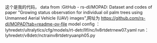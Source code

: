 这个是我的代码，
data from :GitHub - rs-dl/MOPAD: Dataset and codes of paper "Growing status observation for individual oil palm trees using Unmanned Aerial Vehicle (UAV) images",网址为 https://github.com/rs-dl/MOPAD?tab=readme-ov-file
model config ： lyhredetr/ultralytics/cfg/models/rt-detr/llf/nc/lv8rtdetrnew07.yaml
run：lyhredetr/v8detr/nctrainv8rtdetryuanph05.py
